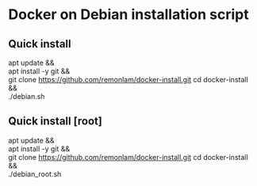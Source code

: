 # Docker on Debian installation script

## Quick install
apt update && \
apt install -y git && \
git clone https://github.com/remonlam/docker-install.git
cd docker-install && \
./debian.sh

## Quick install [root]
apt update && \
apt install -y git && \
git clone https://github.com/remonlam/docker-install.git
cd docker-install && \
./debian_root.sh
